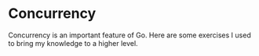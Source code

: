 # Concurrency

Concurrency is an important feature of Go. Here are some exercises I used to bring my knowledge to a higher level.
 